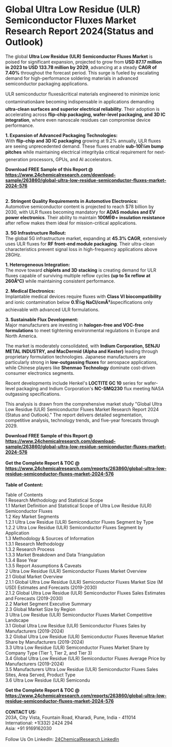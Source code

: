 <h1>Global Ultra Low Residue (ULR) Semiconductor Fluxes Market Research Report 2024(Status and Outlook)</h1><p>The global <strong>Ultra Low Residue (ULR) Semiconductor Fluxes Market</strong> is poised for significant expansion, projected to grow from <strong>USD 87.17 million in 2023 to USD 133.78 million by 2029</strong>, advancing at a steady <strong>CAGR of 7.40%</strong> throughout the forecast period. This surge is fueled by escalating demand for high-performance soldering materials in advanced semiconductor packaging applications.</p><p>ULR semiconductor fluxesâcritical materials engineered to minimize ionic contaminationâare becoming indispensable in applications demanding <strong>ultra-clean surfaces and superior electrical reliability</strong>. Their adoption is accelerating across <strong>flip-chip packaging, wafer-level packaging, and 3D IC integration</strong>, where even nanoscale residues can compromise device performance.</p><p><strong>1. Expansion of Advanced Packaging Technologies:</strong><br>
With <strong>flip-chip and 3D IC packaging</strong> growing at 9.2% annually, ULR fluxes are seeing unprecedented demand. These fluxes enable <strong>sub-10Î¼m bump pitches</strong> while maintaining electrical integrityâa critical requirement for next-generation processors, GPUs, and AI accelerators.</p><div><b>Download FREE Sample of this Report @ 
            <a href="https://www.24chemicalresearch.com/download-sample/263860/global-ultra-low-residue-semiconductor-fluxes-market-2024-576">
            https://www.24chemicalresearch.com/download-sample/263860/global-ultra-low-residue-semiconductor-fluxes-market-2024-576</a></b></div><br><p><strong>2. Stringent Quality Requirements in Automotive Electronics:</strong><br>
Automotive semiconductor content is projected to reach $78 billion by 2030, with ULR fluxes becoming mandatory for <strong>ADAS modules and EV power electronics</strong>. Their ability to maintain <strong>100MÎ©+ insulation resistance</strong> after reflow makes them ideal for mission-critical applications.</p><p><strong>3. 5G Infrastructure Rollout:</strong><br>
The global 5G infrastructure market, expanding at <strong>45.3% CAGR</strong>, extensively uses ULR fluxes for <strong>RF front-end module packaging</strong>. Their ultra-clean characteristics prevent signal loss in high-frequency applications above 28GHz.</p><p><strong>1. Heterogeneous Integration:</strong><br>
The move toward <strong>chiplets and 3D stacking</strong> is creating demand for ULR fluxes capable of surviving multiple reflow cycles <strong>(up to 5x reflow at 260Â°C)</strong> while maintaining consistent performance.</p><p><strong>2. Medical Electronics:</strong><br>
Implantable medical devices require fluxes with <strong>Class VI biocompatibility</strong> and ionic contamination below <strong>0.1Î¼g NaCl/cmÂ²</strong>âspecifications only achievable with advanced ULR formulations.</p><p><strong>3. Sustainable Flux Development:</strong><br>
Major manufacturers are investing in <strong>halogen-free and VOC-free formulations</strong> to meet tightening environmental regulations in Europe and North America.</p><p>The market is moderately consolidated, with <strong>Indium Corporation, SENJU METAL INDUSTRY, and MacDermid (Alpha and Kester)</strong> leading through proprietary formulation technologies. Japanese manufacturers are particularly strong in <strong>low-outgassing fluxes</strong> for aerospace applications, while Chinese players like <strong>Shenmao Technology</strong> dominate cost-driven consumer electronics segments.</p><p>Recent developments include Henkel's <strong>LOCTITE GC 10</strong> series for wafer-level packaging and Indium Corporation's <strong>NC-SMQ230</strong> flux meeting NASA outgassing specifications.</p><p>This analysis is drawn from the comprehensive market study "Global Ultra Low Residue (ULR) Semiconductor Fluxes Market Research Report 2024 (Status and Outlook)." The report delivers detailed segmentation, competitive analysis, technology trends, and five-year forecasts through 2029.</p><div><b>Download FREE Sample of this Report @ 
            <a href="https://www.24chemicalresearch.com/download-sample/263860/global-ultra-low-residue-semiconductor-fluxes-market-2024-576">
            https://www.24chemicalresearch.com/download-sample/263860/global-ultra-low-residue-semiconductor-fluxes-market-2024-576</a></b></div><br><div><b>Get the Complete Report & TOC @ 
            <a href="https://www.24chemicalresearch.com/reports/263860/global-ultra-low-residue-semiconductor-fluxes-market-2024-576">
            https://www.24chemicalresearch.com/reports/263860/global-ultra-low-residue-semiconductor-fluxes-market-2024-576</a></b></div><br>
            <b>Table of Content:</b><p>Table of Contents<br />
1 Research Methodology and Statistical Scope<br />
1.1 Market Definition and Statistical Scope of Ultra Low Residue (ULR) Semiconductor Fluxes<br />
1.2 Key Market Segments<br />
1.2.1 Ultra Low Residue (ULR) Semiconductor Fluxes Segment by Type<br />
1.2.2 Ultra Low Residue (ULR) Semiconductor Fluxes Segment by Application<br />
1.3 Methodology & Sources of Information<br />
1.3.1 Research Methodology<br />
1.3.2 Research Process<br />
1.3.3 Market Breakdown and Data Triangulation<br />
1.3.4 Base Year<br />
1.3.5 Report Assumptions & Caveats<br />
2 Ultra Low Residue (ULR) Semiconductor Fluxes Market Overview<br />
2.1 Global Market Overview<br />
2.1.1 Global Ultra Low Residue (ULR) Semiconductor Fluxes Market Size (M USD) Estimates and Forecasts (2019-2030)<br />
2.1.2 Global Ultra Low Residue (ULR) Semiconductor Fluxes Sales Estimates and Forecasts (2019-2030)<br />
2.2 Market Segment Executive Summary<br />
2.3 Global Market Size by Region<br />
3 Ultra Low Residue (ULR) Semiconductor Fluxes Market Competitive Landscape<br />
3.1 Global Ultra Low Residue (ULR) Semiconductor Fluxes Sales by Manufacturers (2019-2024)<br />
3.2 Global Ultra Low Residue (ULR) Semiconductor Fluxes Revenue Market Share by Manufacturers (2019-2024)<br />
3.3 Ultra Low Residue (ULR) Semiconductor Fluxes Market Share by Company Type (Tier 1, Tier 2, and Tier 3)<br />
3.4 Global Ultra Low Residue (ULR) Semiconductor Fluxes Average Price by Manufacturers (2019-2024)<br />
3.5 Manufacturers Ultra Low Residue (ULR) Semiconductor Fluxes Sales Sites, Area Served, Product Type<br />
3.6 Ultra Low Residue (ULR) Semicondu</p><div><b>Get the Complete Report & TOC @ 
            <a href="https://www.24chemicalresearch.com/reports/263860/global-ultra-low-residue-semiconductor-fluxes-market-2024-576">
            https://www.24chemicalresearch.com/reports/263860/global-ultra-low-residue-semiconductor-fluxes-market-2024-576</a></b></div><br><b>CONTACT US:</b><br>
            203A, City Vista, Fountain Road, Kharadi, Pune, India - 411014<br>
            International: +1(332) 2424 294<br>
            Asia: +91 9169162030 <br><br>
            Follow Us On LinkedIn: <a href="https://www.linkedin.com/company/24chemicalresearch/">24ChemicalResearch LinkedIn</a>